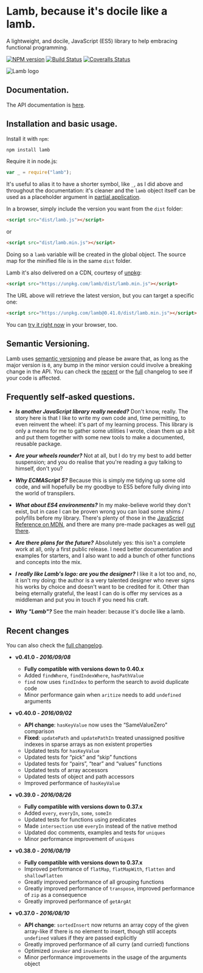# Lamb, because it's docile like a lamb.

A lightweight, and docile, JavaScript (ES5) library to help embracing functional programming.

[![NPM version](https://img.shields.io/npm/v/lamb.svg)](https://www.npmjs.com/package/lamb) [![Build Status](https://img.shields.io/travis/ascartabelli/lamb/master.svg)](https://travis-ci.org/ascartabelli/lamb) [![Coveralls Status](https://img.shields.io/coveralls/ascartabelli/lamb/master.svg)](https://coveralls.io/github/ascartabelli/lamb)

![Lamb logo](https://ascartabelli.github.io/lamb/images/logo_600x130.png "Lamb, because it's docile like a lamb")

## Documentation.

The API documentation is [here](https://ascartabelli.github.io/lamb/module-lamb.html).

## Installation and basic usage.

Install it with `npm`:

```bash
npm install lamb
```

Require it in node.js:

```javascript
var _ = require("lamb");
```

It's useful to alias it to have a shorter symbol, like `_`, as I did above and throughout the documentation: it's cleaner and the
`lamb` object itself can be used as a placeholder argument in [partial application](https://ascartabelli.github.io/lamb/module-lamb.html#.partial).

In a browser, simply include the version you want from the `dist` folder:

```html
<script src="dist/lamb.js"></script>
```

or

```html
<script src="dist/lamb.min.js"></script>
```

Doing so a `lamb` variable will be created in the global object.
The source map for the minified file is in the same `dist` folder.

Lamb it's also delivered on a CDN, courtesy of [unpkg](https://unpkg.com/):

```html
<script src="https://unpkg.com/lamb/dist/lamb.min.js"></script>
```

The URL above will retrieve the latest version, but you can target a specific one:

```html
<script src="https://unpkg.com/lamb@0.41.0/dist/lamb.min.js"></script>
```

You can [try it right now](https://runkit.com/npm/lamb) in your browser, too.

## Semantic Versioning.

Lamb uses [semantic versioning](http://semver.org/) and please be aware that, as long as the major version is `0`, any
bump in the minor version could involve a breaking change in the API.
You can check the [recent](#recent_changes) or the [full](https://ascartabelli.github.io/lamb/changelog.html) changelog to see if your code is affected.

## Frequently self-asked questions.

- ***Is another JavaScript library really needed?***
  Don't know, really.
  The story here is that I like to write my own code and, time permitting, to even reinvent the wheel: it's part of my learning process.
  This library is only a means for me to gather some utilities I wrote, clean them up a bit and put them together with some new tools to make
  a documented, reusable package.

- ***Are your wheels rounder?***
  Not at all, but I do try my best to add better suspension; and you do realise that you're reading a guy talking to himself, don't you?

- ***Why ECMAScript 5?***
  Because this is simply me tidying up some old code, and will hopefully be my goodbye to ES5 before fully diving into the world of transpilers.

- ***What about ES4 environments?***
  In my make-believe world they don't exist, but in case I can be proven wrong you can load some shims / polyfills before my
  library. There's plenty of those in the [JavaScript Reference on MDN](https://developer.mozilla.org/en-US/docs/Web/JavaScript/Reference/),
  and there are many pre-made packages as well [out there](https://github.com/es-shims/es5-shim/).

- ***Are there plans for the future?***
  Absolutely yes: this isn't a complete work at all, only a first public release.
  I need better documentation and examples for starters, and I also want to add a bunch of other functions and concepts into the mix.

- ***I really like Lamb's logo: are you the designer?***
  I like it a lot too and, no, it isn't my doing: the author is a very talented designer who never signs his works by choice and doesn't want to be credited for it.
  Other than being eternally grateful, the least I can do is offer my services as a middleman and put you in touch if you need his craft.

- ***Why "Lamb"?***
  See the main header: because it's docile like a lamb.

## <a name="recent_changes"></a> Recent changes
You can also check the [full changelog](https://ascartabelli.github.io/lamb/changelog.html).

- **v0.41.0 - *2016/09/08***
  - **Fully compatible with versions down to 0.40.x**
  - Added `findWhere`, `findIndexWhere`, `hasPathValue`
  - `find` now uses `findIndex` to perform the search to avoid duplicate code
  - Minor performance gain when `aritize` needs to add `undefined` arguments

- **v0.40.0 - *2016/09/02***
  - **API change**: `hasKeyValue` now uses the “SameValueZero" comparison
  - **Fixed**: `updatePath` and `updatePathIn` treated unassigned positive indexes in sparse arrays as non existent properties
  - Updated tests for `hasKeyValue`
  - Updated tests for “pick” and “skip” functions
  - Updated tests for “pairs”, “tear” and “values” functions
  - Updated tests of array accessors
  - Updated tests of object and path accessors
  - Improved performance of `hasKeyValue`

- **v0.39.0 - *2016/08/26***
  - **Fully compatible with versions down to 0.37.x**
  - Added `every`, `everyIn`, `some`, `someIn`
  - Updated tests for functions using predicates
  - Made `intersection` use `everyIn` instead of the native method
  - Updated doc comments, examples and tests for `uniques`
  - Minor performance improvement of `uniques`

- **v0.38.0 - *2016/08/19***
  - **Fully compatible with versions down to 0.37.x**
  - Improved performance of `flatMap`, `flatMapWith`, `flatten` and `shallowFlatten`
  - Greatly improved performance of all grouping functions
  - Greatly improved performance of `transpose`, improved performance of `zip` as a consequence
  - Greatly improved performance of `getArgAt`

- **v0.37.0 - *2016/08/10***
  - **API change**: `sortedInsert` now returns an array copy of the given array-like if there is no element to insert, though still accepts `undefined` values if they are passed explicitly
  - Greatly improved performance of all curry (and curried) functions
  - Optimized `invoker` and `invokerOn`
  - Minor performance improvements in the usage of the arguments object
